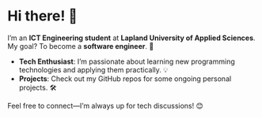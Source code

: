 # Hi there! 👋

I’m an **ICT Engineering student** at **Lapland University of Applied Sciences**. My goal? To become a **software engineer**. 🚀

- **Tech Enthusiast**: I’m passionate about learning new programming technologies and applying them practically. 💡
- **Projects**: Check out my GitHub repos for some ongoing personal projects. 🛠️

Feel free to connect—I’m always up for tech discussions! 😊
